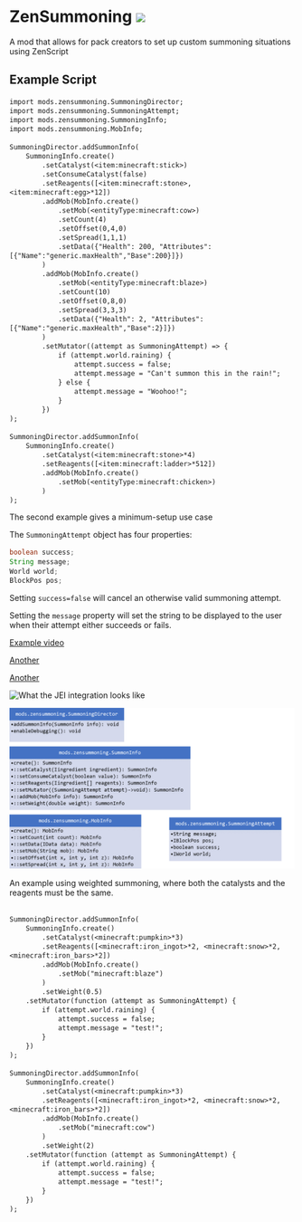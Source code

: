 # ZenSummoning [![](http://cf.way2muchnoise.eu/full_zen-summoning_downloads.svg)](https://minecraft.curseforge.com/projects/zen-summoning)
A mod that allows for pack creators to set up custom summoning situations using ZenScript

## Example Script
```ZenScript
import mods.zensummoning.SummoningDirector;
import mods.zensummoning.SummoningAttempt;
import mods.zensummoning.SummoningInfo;
import mods.zensummoning.MobInfo;

SummoningDirector.addSummonInfo(
    SummoningInfo.create()
        .setCatalyst(<item:minecraft:stick>)
        .setConsumeCatalyst(false)
        .setReagents([<item:minecraft:stone>, <item:minecraft:egg>*12])
        .addMob(MobInfo.create()
            .setMob(<entityType:minecraft:cow>)
            .setCount(4)
            .setOffset(0,4,0)
            .setSpread(1,1,1)
            .setData({"Health": 200, "Attributes":[{"Name":"generic.maxHealth","Base":200}]})
        )
        .addMob(MobInfo.create()
            .setMob(<entityType:minecraft:blaze>)
            .setCount(10)
            .setOffset(0,8,0)
            .setSpread(3,3,3)
            .setData({"Health": 2, "Attributes":[{"Name":"generic.maxHealth","Base":2}]})
        )
        .setMutator((attempt as SummoningAttempt) => {
            if (attempt.world.raining) {
                attempt.success = false;
                attempt.message = "Can't summon this in the rain!";
            } else {
                attempt.message = "Woohoo!";
            }
        })
);

SummoningDirector.addSummonInfo(
    SummoningInfo.create()
        .setCatalyst(<item:minecraft:stone>*4)
        .setReagents([<item:minecraft:ladder>*512])
        .addMob(MobInfo.create()
            .setMob(<entityType:minecraft:chicken>)
        )
);
```
The second example gives a minimum-setup use case

The `SummoningAttempt` object has four properties:

```java
boolean success;
String message;
World world;
BlockPos pos;
```

Setting `success=false` will cancel an otherwise valid summoning attempt.

Setting the `message` property will set the string to be displayed to the user when their attempt either succeeds or fails.

[Example video](https://streamable.com/hflui)

[Another](https://streamable.com/snlbk)

[Another](https://streamable.com/7ay4r)

![What the JEI integration looks like](https://i.imgur.com/e6jLo6u.png)

![UML](docs/docs.png)

An example using weighted summoning, where both the catalysts and the reagents must be the same.
```zenscript

SummoningDirector.addSummonInfo(
    SummoningInfo.create()
        .setCatalyst(<minecraft:pumpkin>*3)
        .setReagents([<minecraft:iron_ingot>*2, <minecraft:snow>*2, <minecraft:iron_bars>*2])
        .addMob(MobInfo.create()
            .setMob("minecraft:blaze")
        )
        .setWeight(0.5)
    .setMutator(function (attempt as SummoningAttempt) {
        if (attempt.world.raining) {
            attempt.success = false;
            attempt.message = "test!";
        }
    })
);

SummoningDirector.addSummonInfo(
    SummoningInfo.create()
        .setCatalyst(<minecraft:pumpkin>*3)
        .setReagents([<minecraft:iron_ingot>*2, <minecraft:snow>*2, <minecraft:iron_bars>*2])
        .addMob(MobInfo.create()
            .setMob("minecraft:cow")
        )
        .setWeight(2)
    .setMutator(function (attempt as SummoningAttempt) {
        if (attempt.world.raining) {
            attempt.success = false;
            attempt.message = "test!";
        }
    })
);
```